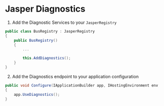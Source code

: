 # Jasper Diagnostics

1. Add the Diagnostic Services to your `JasperRegistry`

```csharp
public class BusRegistry : JasperRegistry
{
    public BusRegistry()
    {
        ...

        this.AddDiagnostics();
    }
}
```

2.  Add the Diagnostics endpoint to your application configuration

```csharp
public void Configure(IApplicationBuilder app, IHostingEnvironment env, ILoggerFactory loggerFactory)
{
    app.UseDiagnostics();
}
```
